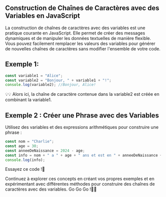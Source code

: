 ## Construction de Chaînes de Caractères avec des Variables en JavaScript

La construction de chaînes de caractères avec des variables est une pratique courante en JavaScript. Elle permet de créer des messages dynamiques et de manipuler les données textuelles de manière flexible. Vous pouvez facilement remplacer les valeurs des variables pour générer de nouvelles chaînes de caractères sans modifier l'ensemble de votre code.

## Exemple 1:
````js
const variable1 = "Alice";
const variable2 = "Bonjour, " + variable1 + "!";
console.log(variable2); //Bonjour, Alice!
````
💡💡 Alors ici, la chaîne de caractère contenue dans la variable2 est créée en combinant la variable1.

## Exemple 2 : Créer une Phrase avec des Variables
Utilisez des variables et des expressions arithmétiques pour construire une phrase :
````js
const nom = "Charlie";
const age = 30;
const anneeDeNaissance = 2024 - age;
const info = nom + " a " + age + " ans et est en " + anneeDeNaissance + ".";
console.log(info);
````
Essayez ce code !🎲

Continuez à explorer ces concepts en créant vos propres exemples et en expérimentant avec différentes méthodes pour construire des chaînes de caractères avec des variables. Go Go Go !💪💪
